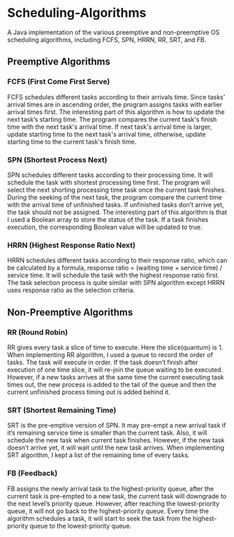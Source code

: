 # Scheduling-Algorithms
A Java implementation of the various preemptive and non-preemptive OS scheduling algorithms, including FCFS, SPN, HRRN, RR, SRT, and FB.

## Preemptive Algorithms
### FCFS (First Come First Serve)
FCFS schedules different tasks according to their arrivals time. Since tasks’ arrival times are in ascending order, the program assigns tasks with earlier arrival times first. The interesting part of this algorithm is how to update the next task’s starting time. The program compares the current task's finish time with the next task's arrival time. If next task's arrival time is larger, update starting time to the next task's arrival time, otherwise, update starting time to the current task's finish time.

### SPN (Shortest Process Next)
SPN schedules different tasks according to their processing time. It will schedule the task with shortest processing time first. The program will select the next shorting processing time task once the current task finishes. During the seeking of the next task, the program compare the current time with the arrival time of unfinished tasks. If unfinished tasks don’t arrive yet, the task should not be assigned. The interesting part of this algorithm is that I used a Boolean array to store the status of the task. If a task finishes execution, the corresponding Boolean value will be updated to true.

### HRRN (Highest Response Ratio Next)
HRRN schedules different tasks according to their response ratio, which can be calculated by a formula, response ratio = (waiting time + service time) / service time. It will schedule the task with the highest response ratio first. The task selection process is quite similar with SPN algorithm except HRRN uses response ratio as the selection criteria.

## Non-Preemptive Algorithms
### RR (Round Robin)
RR gives every task a slice of time to execute. Here the slice(quantum) is 1. When implementing RR algorithm, I used a queue to record the order of tasks. The task will execute in order. If the task doesn’t finish after execution of one time slice, it will re-join the queue waiting to be executed. However, if a new tasks arrives at the same time the current executing task times out, the new process is added to the tail of the queue and then the current unfinished process timing out is added behind it.

### SRT (Shortest Remaining Time)
SRT is the pre-emptive version of SPN. It may pre-empt a new arrival task if it’s remaining service time is smaller than the current task. Also, it will schedule the new task when current task finishes. However, if the new task doesn’t arrive yet, it will wait until the new task arrives. When implementing SRT algorithm, I kept a list of the remaining time of every tasks.

### FB (Feedback)
FB assigns the newly arrival task to the highest-priority queue, after the current task is pre-empted to a new task, the current task will downgrade to the next level’s priority queue. However, after reaching the lowest-priority queue, it will not go back to the highest-priority queue. Every time the algorithm schedules a task, it will start to seek the task from the highest-priority queue to the lowest-priority queue.
